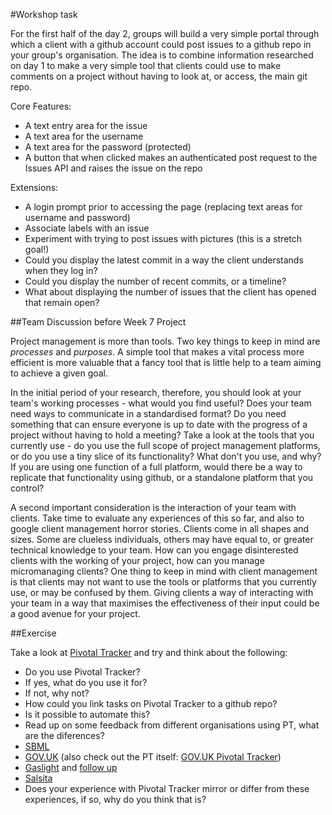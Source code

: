 #Workshop task

For the first half of the day 2, groups will build a very simple portal through which a client with a github account could post issues to a github repo in your group's organisation. The idea is to combine information researched on day 1 to make a very simple tool that clients could use to make comments on a project without having to look at, or access, the main git repo.

Core Features:
 - A text entry area for the issue
 - A text area for the username
 - A text area for the password (protected)
 - A button that when clicked makes an authenticated post request to the Issues API and raises the issue on the repo
 
Extensions:
 - A login prompt prior to accessing the page (replacing text areas for username and password)
 - Associate labels with an issue
 - Experiment with trying to post issues with pictures (this is a stretch goal!)
 - Could you display the latest commit in a way the client understands when they log in?
 - Could you display the number of recent commits, or a timeline?
 - What about displaying the number of issues that the client has opened that remain open?
 
##Team Discussion before Week 7 Project

Project management is more than tools. Two key things to keep in mind are _processes_ and _purposes_. A simple tool that makes a vital process more efficient is more valuable that a fancy tool that is little help to a team aiming to achieve a given goal. 

In the initial period of your research, therefore, you should look at your team's working processes - what would you find useful? Does your team need ways to communicate in a standardised format? Do you need something that can ensure everyone is up to date with the progress of a project without having to hold a meeting? Take a look at the tools that you currently use - do you use the full scope of project management platforms, or do you use a tiny slice of its functionality? What don't you use, and why? If you are using one function of a full platform, would there be a way to replicate that functionality using github, or a standalone platform that you control? 

A second important consideration is the interaction of your team with clients. Take time to evaluate any experiences of this so far, and also to google client management horror stories. Clients come in all shapes and sizes. Some are clueless individuals, others may have equal to, or greater technical knowledge to your team. How can you engage disinterested clients with the working of your project, how can you manage micromanaging clients? One thing to keep in mind with client management is that clients may not want to use the tools or platforms that you currently use, or may be confused by them. Giving clients a way of interacting with your team in a way that maximises the effectiveness of their input could be a good avenue for your project.

##Exercise

Take a look at [Pivotal Tracker](http://www.pivotaltracker.com/) and try and think about the following:
 - Do you use Pivotal Tracker?
  - If yes, what do you use it for?
  - If not, why not?
 - How could you link tasks on Pivotal Tracker to a github repo?
  - Is it possible to automate this?
 - Read up on some feedback from different organisations using PT, what are the diferences?
  - [SBML](http://sbml.org/SBML_Projects/How_we_use_Pivotal_Tracker)
  - [GOV.UK](https://insidegovuk.blog.gov.uk/2013/07/10/ways-to-use-pivotal-tracker/) (also check out the PT itself: [GOV.UK Pivotal Tracker](https://www.pivotaltracker.com/n/projects/367813))
  - [Gaslight](https://teamgaslight.com/blog/why-not-pivotal-tracker) and [follow up](https://teamgaslight.com/blog/beyond-pivotal-tracker-managing-software-projects-with-trello)
  - [Salsita](http://blog.salsitasoft.com/outgrowing-pivotal-tracker/)
 - Does your experience with Pivotal Tracker mirror or differ from these experiences, if so, why do you think that is?